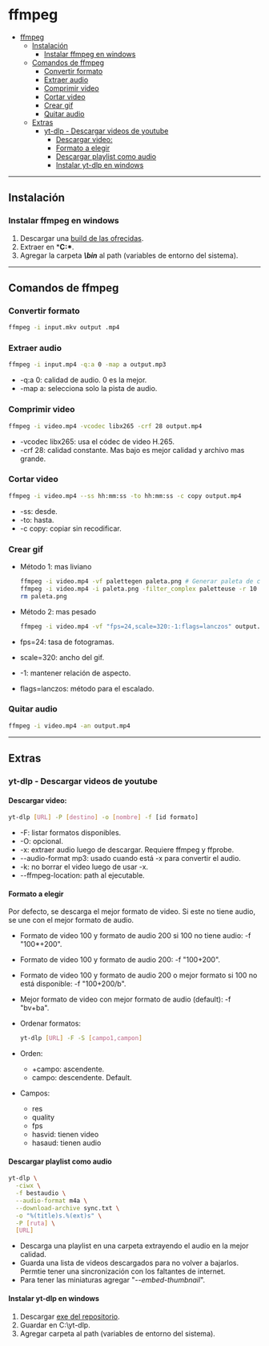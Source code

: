 # ffmpeg

- [ffmpeg](#ffmpeg)
  - [Instalación](#instalación)
    - [Instalar ffmpeg en windows](#instalar-ffmpeg-en-windows)
  - [Comandos de ffmpeg](#comandos-de-ffmpeg)
    - [Convertir formato](#convertir-formato)
    - [Extraer audio](#extraer-audio)
    - [Comprimir video](#comprimir-video)
    - [Cortar video](#cortar-video)
    - [Crear gif](#crear-gif)
    - [Quitar audio](#quitar-audio)
  - [Extras](#extras)
    - [yt-dlp - Descargar videos de youtube](#yt-dlp---descargar-videos-de-youtube)
      - [Descargar video:](#descargar-video)
      - [Formato a elegir](#formato-a-elegir)
      - [Descargar playlist como audio](#descargar-playlist-como-audio)
      - [Instalar yt-dlp en windows](#instalar-yt-dlp-en-windows)

---

## Instalación

### Instalar ffmpeg en windows

1. Descargar una [build de las ofrecidas](https://ffmpeg.org/download.html#build-windows).
2. Extraer en ***C:\***.
3. Agregar la carpeta ***\bin*** al path (variables de entorno del sistema).

---

## Comandos de ffmpeg

### Convertir formato

```sh
ffmpeg -i input.mkv output .mp4
```

### Extraer audio

```sh
ffmpeg -i input.mp4 -q:a 0 -map a output.mp3
```

- -q:a 0: calidad de audio. 0 es la mejor.
- -map a: selecciona solo la pista de audio.

### Comprimir video

```sh
ffmpeg -i video.mp4 -vcodec libx265 -crf 28 output.mp4
```

- -vcodec libx265: usa el códec de video H.265.
- -crf 28: calidad constante. Mas bajo es mejor calidad y archivo mas grande.

### Cortar video

```sh
ffmpeg -i video.mp4 --ss hh:mm:ss -to hh:mm:ss -c copy output.mp4
```

- -ss: desde.
- -to: hasta.
- -c copy: copiar sin recodificar.

### Crear gif

- Método 1: mas liviano

    ```sh
    ffmpeg -i video.mp4 -vf palettegen paleta.png # Generar paleta de colores
    ffmpeg -i video.mp4 -i paleta.png -filter_complex paletteuse -r 10 -s 320x480 output.gif
    rm paleta.png
    ```

- Método 2: mas pesado

    ```sh
    ffmpeg -i video.mp4 -vf "fps=24,scale=320:-1:flags=lanczos" output.gif
    ```

- fps=24: tasa de fotogramas.
- scale=320: ancho del gif.
- -1: mantener relación de aspecto.
- flags=lanczos: método para el escalado.

### Quitar audio

```sh
ffmpeg -i video.mp4 -an output.mp4
```

---

## Extras

### yt-dlp - Descargar videos de youtube

#### Descargar video:

```sh
yt-dlp [URL] -P [destino] -o [nombre] -f [id formato]
```

- -F: listar formatos disponibles.
- -O: opcional.
- -x: extraer audio luego de descargar. Requiere ffmpeg y ffprobe.
- --audio-format mp3: usado cuando está -x para convertir el audio.
- -k: no borrar el video luego de usar -x.
- --ffmpeg-location: path al ejecutable.

#### Formato a elegir

Por defecto, se descarga el mejor formato de video. Si este no tiene audio, se une con el mejor formato de audio.

- Formato de video 100 y formato de audio 200 si 100 no tiene audio: -f "100*+200".
- Formato de video 100 y formato de audio 200: -f "100+200".
- Formato de video 100 y formato de audio 200 o mejor formato si 100 no está disponible: -f "100+200/b".
- Mejor formato de video con mejor formato de audio (default): -f "bv+ba".

- Ordenar formatos:

  ```sh
  yt-dlp [URL] -F -S [campo1,campon]
  ```

- Orden:
  - +campo: ascendente.
  - campo: descendente. Default.
- Campos:
  - res
  - quality
  - fps
  - hasvid: tienen video
  - hasaud: tienen audio

#### Descargar playlist como audio

```sh
yt-dlp \
  -ciwx \
  -f bestaudio \
  --audio-format m4a \
  --download-archive sync.txt \
  -o "%(title)s.%(ext)s" \
  -P [ruta] \
  [URL]
```

- Descarga una playlist en una carpeta extrayendo el audio en la mejor calidad.
- Guarda una lista de videos descargados para no volver a bajarlos. Permtie tener una sincronización con los faltantes de internet.
- Para tener las miniaturas agregar "*--embed-thumbnail*".

#### Instalar yt-dlp en windows

1. Descargar [exe del repositorio](https://github.com/yt-dlp/yt-dlp?tab=readme-ov-file#release-files).
2. Guardar en C:\yt-dlp.
3. Agregar carpeta al path (variables de entorno del sistema).
